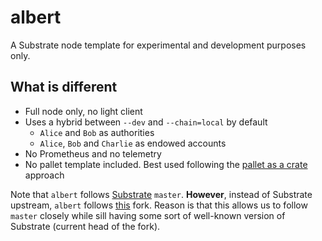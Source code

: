 # albert

A Substrate node template for experimental and development purposes only.

## What is different

* Full node only, no light client
* Uses a hybrid between `--dev` and `--chain=local` by default
    * `Alice` and `Bob` as authorities
    * `Alice`, `Bob` and `Charlie` as endowed accounts
* No Prometheus and no telemetry
* No pallet template included. Best used following the [pallet as a crate](https://substrate.dev/docs/en/tutorials/create-a-pallet/) approach

Note that `albert` follows [Substrate](https://github.com/paritytech/substrate) `master`. __However__, instead of Substrate upstream, `albert` follows [this](https://github.com/adoerr/substrate) fork. Reason is that this allows us to follow
`master` closely while sill having some sort of well-known version of Substrate (current head of the fork). 